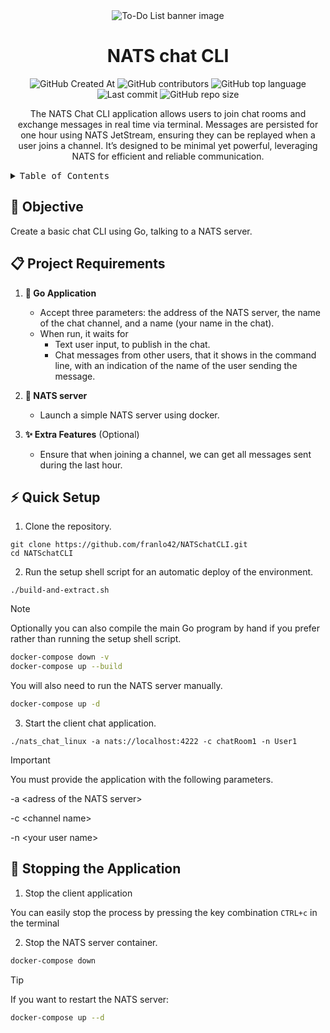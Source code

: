 
<div align="center"><a name="readme-top"></a>
  
  <img alt="To-Do List banner image" src="https://github.com/user-attachments/assets/532387dc-3148-414b-a991-843758d2d7e1">

# NATS chat CLI
  
  ![GitHub Created At](https://img.shields.io/github/created-at/franlo42/NATSchatCLI%20?color=%234F1787)
  ![GitHub contributors](https://img.shields.io/github/contributors/franlo42/NATSchatCLI?COLOR=%23FF6500)
  ![GitHub top language](https://img.shields.io/github/languages/top/franlo42/NATSchatCLI?color=%231230AE)
  ![Last commit](https://img.shields.io/github/last-commit/franlo42/NATSchatCLI?color=%23005B41)
  ![GitHub repo size](https://img.shields.io/github/repo-size/franlo42/NATSchatCLI?color=%23704264)

The NATS Chat CLI application allows users to join chat rooms and exchange messages in real time via terminal. Messages are persisted for one hour using NATS JetStream, ensuring they can be replayed when a user joins a channel. It’s designed to be minimal yet powerful, leveraging NATS for efficient and reliable communication.
</div>

<details>
<summary><kbd>Table of Contents</kbd></summary>

#### ToC

- [Objective](#-objective)
- [Requirements](#-project-requirements)
- [Quick Setup](#-quick-setup)
- [Stopping the Application](#-stopping-the-application)

</details>

## 🎯 Objective

Create a basic chat CLI using Go, talking to a NATS server.

## 📋 Project Requirements

1. **🦫 Go Application**
   - Accept three parameters: the address of the NATS server, the name of the chat channel, and a name (your name in the chat).
   - When run, it waits for
       - Text user input, to publish in the chat.
       - Chat messages from other users, that it shows in the command line, with an indication of the name of the user sending the message.

2. **📨 NATS server**
   - Launch a simple NATS server using docker.

3. **✨ Extra Features** (Optional)
   - Ensure that when joining a channel, we can get all messages sent during the last hour.

## ⚡ Quick Setup

1. Clone the repository.
```shell
git clone https://github.com/franlo42/NATSchatCLI.git
cd NATSchatCLI
```

2. Run the setup shell script for an automatic deploy of the environment.
```shell
./build-and-extract.sh
```
> [!NOTE]  
> Optionally you can also compile the main Go program by hand if you prefer rather than running the setup shell script.
> ```bash
> docker-compose down -v 
> docker-compose up --build
> ```
> You will also need to run the NATS server manually.
> ```bash
> docker-compose up -d
> ```

3. Start the client chat application.
```shell
./nats_chat_linux -a nats://localhost:4222 -c chatRoom1 -n User1
```
> [!IMPORTANT]  
> You must provide the application with the following parameters.
> 
> -a \<adress of the NATS server>
> 
> -c \<channel name>
>
> -n \<your user name>

## 🛑 Stopping the Application

1. Stop the client application

You can easily stop the process by pressing the key combination `CTRL+c` in the terminal

2. Stop the NATS server container.
```bash
docker-compose down
```
> [!TIP]
> If you want to restart the NATS server:
> ```bash
> docker-compose up --d
> ```
